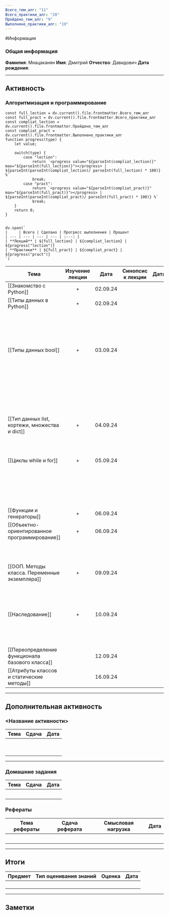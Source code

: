 ```yaml
---
Всего_тем_алг: "11"
Всего_практики_алг: "20"
Пройдено_тем_алг: "9"
Выполнено_практики_алг: "19"
---
```

#Информация
### Общая информация

**Фамилия**: Мнацаканян
**Имя**: Дмитрий
**Отчество**: Давидович
**Дата рождения**: 

---
## Активность
### Алгоритмизация и программирование

```dataviewjs
const full_lection = dv.current().file.frontmatter.Всего_тем_алг
const full_pract = dv.current().file.frontmatter.Всего_практики_алг
const compliat_lection = dv.current().file.frontmatter.Пройдено_тем_алг
const compliat_pract = dv.current().file.frontmatter.Выполнено_практики_алг
function progress(type) {
    let value;
    
    switch(type) {
        case "lection": 
			return `<progress value="${parseInt(compliat_lection)}" max="${parseInt(full_lection)}"></progress> | ${parseInt(parseInt(compliat_lection)/ parseInt(full_lection) * 100)} %`
            break;
        case "pract":
			return `<progress value="${parseInt(compliat_pract)}" max="${parseInt(full_pract)}"></progress> | ${parseInt(parseInt(compliat_pract)/ parseInt(full_pract) * 100)} %`
            break;
    }
    return 0;
}


dv.span(`
|     | Всего | Сделано | Прогресс выполнения | Процент 
| --- | --- | --- | --- | :---: |
| **Лекций** | ${full_lection} | ${compliat_lection} | ${progress("lection")}
| **Практики** | ${full_pract} | ${compliat_pract} | ${progress("pract")}
`)
```

| Тема                                            | Изучение лекции | Дата     | Синопсис к лекции | Дата |                            Практика                            | Дата     |
| ----------------------------------------------- | :-------------: | -------- | :---------------: | ---- | :------------------------------------------------------------: | -------- |
| [[Знакомство с Python]]                         |        +        | 02.09.24 |                   |      |                    [[Задание. Калькулятор]]                    | 03.09.24 |
| [[Типы данных в Python]]                        |        +        | 02.09.24 |                   |      |                   [[Задание. Запись строк]]                    | 03.09.24 |
|                                                 |                 |          |                   |      |                   [[Задание. Вывод строки]]                    | 03.09.24 |
|                                                 |                 |          |                   |      |                [[Задание. Работа со строками]]                 | 03.09.24 |
| [[Типы данных bool]]                            |        +        | 03.09.24 |                   |      |              [[Задание. Условная конструкция if]]              | 03.04.24 |
|                                                 |                 |          |                   |      | [[Задание. Условная конструкция if с дополнительными блоками]] | 03.04.24 |
|                                                 |                 |          |                   |      |                [[Задание. Тернарные операторы]]                | 03.04.24 |
| [[Тип данных list, кортежи, множества и dict]]  |        +        | 04.09.24 |                   |      |                   [[Задание. Методы списка]]                   | 04.09.24 |
|                                                 |                 |          |                   |      |                      [[Задание. Словари]]                      | 04.09.24 |
| [[Циклы while и for]]                           |        +        | 05.09.24 |                   |      |                [[Задание. Квадрат целых чисел]]                | 09.09.24 |
|                                                 |                 |          |                   |      |                     [[Задание. Цикл for]]                      | 09.09.24 |
|                                                 |                 |          |                   |      |               [[Задание. Сумма квадратов чисел]]               | 09.09.24 |
| [[Функции и генераторы]]                        |        +        | 06.09.24 |                   |      |                  [[Задание. Первая функция]]                   | 09.09.24 |
| [[Объектно-ориентированное программирование]]   |        +        | 06.09.24 |                   |      |              [[Задание. Создание первого класса]]              | 09.09.24 |
|                                                 |                 |          |                   |      |                [[Задание. Создание класса ООП]]                | 09.09.24 |
| [[ООП. Методы класса. Переменные экземпляра]]   |        +        | 09.09.24 |                   |      |             [[Задание. Улучшение первого класса]]              | 13.09.24 |
|                                                 |                 |          |                   |      |                 [[Задание. Интернет-магазин]]                  | 13.09.24 |
| [[Наследование]]                                |        +        | 10.09.24 |                   |      |                [[Задание. Наследование класса]]                | 10.09.24 |
|                                                 |                 |          |                   |      |            [[Задание. Множественное наследование]]             | 10.09.24 |
| [[Переопределение функционала базового класса]] |                 | 12.09.24 |                   |      |              [[Задание. Переопределение класса]]               |          |
| [[Атрибуты классов и статические методы]]       |                 | 16.09.24 |                   |      |                                                                |          |

---
## Дополнительная активность

### <Название активности>

| Тема | Сдача | Дата |
| ---- | :---: | :--: |
|      |       |      |
|      |       |      |
|      |       |      |
|      |       |      |
|      |       |      |
|      |       |      |
|      |       |      |
|      |       |      |
|      |       |      |

---
### Домашние задания 

| Тема | Сдача | Дата |
| ---- | :---: | ---- |
|      |       |      |
|      |       |      |
|      |       |      |
|      |       |      |
|      |       |      |

### Рефераты

| Тема рефераты | Сдача реферата | Смысловая нагрузка | Дата |
| ------------- | :------------: | :----------------: | :--: |
|               |                |                    |      |
|               |                |                    |      |
|               |                |                    |      |
|               |                |                    |      |
|               |                |                    |      |

---
## Итоги

| Предмет | Тип оценивания знаний | Оценка | Дата |
| ------- | :-------------------: | :----: | :--: |
|         |                       |        |      |
|         |                       |        |      |
|         |                       |        |      |
|         |                       |        |      |

---
## Заметки